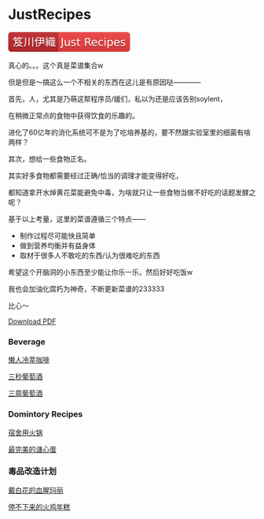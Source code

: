 # JustRecipes
![badge](JustRecipes.svg)

真心的。。。这个真是菜谱集合w


但是但是～搞这么一个不相关的东西在这儿是有原因哒————

首先，人，尤其是乃萌这帮程序员/媛们，私以为还是应该告别soylent，

在稍微正常点的食物中获得饮食的乐趣的。

进化了60亿年的消化系统可不是为了吃培养基的，要不然跟实验室里的细菌有啥两样？

其次，想给一些食物正名。

其实好多食物都需要经过正确/恰当的调理才能变得好吃，

都知道拿开水焯黄花菜能避免中毒，为啥就只让一些食物当做不好吃的话题发酵之呢？


基于以上考量，这里的菜谱遵循三个特点——



- 制作过程尽可能快且简单
- 做到营养均衡并有益身体
- 取材于很多人不敢吃的东西/认为很难吃的东西


希望这个开脑洞的小东西至少能让你乐一乐，然后好好吃饭w

我也会加油化腐朽为神奇，不断更新菜谱的233333

比心～

[Download PDF](../../raw/master/JustRecipes.pdf)

### Beverage
[懒人冷萃咖啡](Beverage/懒人冷萃咖啡.md)

[三秒葡萄酒](Beverage/三秒葡萄酒.md)

[三周葡萄酒](Beverage/三周葡萄酒.md)

### Domintory Recipes
[宿舍用火锅](Domintory%20Recipes/宿舍用火锅.md)

[最完美的溏心蛋](Domintory%20Recipes/最完美的溏心蛋.md)

### 毒品改造计划
[戴白花的血腥玛丽](毒品改造计划/戴白花的血腥玛丽.md)

[停不下来的火鸡年糕](毒品改造计划/停不下来的火鸡年糕.md)

